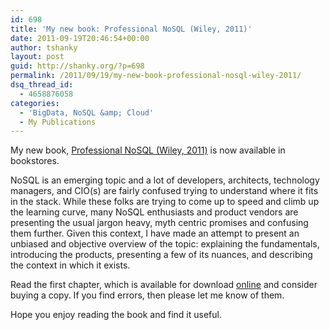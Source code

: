 ```yaml
---
id: 698
title: 'My new book: Professional NoSQL (Wiley, 2011)'
date: 2011-09-19T20:46:54+00:00
author: tshanky
layout: post
guid: http://shanky.org/?p=698
permalink: /2011/09/19/my-new-book-professional-nosql-wiley-2011/
dsq_thread_id:
  - 4658876058
categories:
  - 'BigData, NoSQL &amp; Cloud'
  - My Publications
---
```

My new book, <a title="Professional NoSQL (Wiley, 2011)" href="http://www.amazon.com/Professional-NoSQL-Shashank-Tiwari/dp/047094224X/" target="_blank">Professional NoSQL (Wiley, 2011)</a> is now available in bookstores.

NoSQL is an emerging topic and a lot of developers, architects, technology managers, and CIO(s) are fairly confused trying to understand where it fits in the stack. While these folks are trying to come up to speed and climb up the learning curve, many NoSQL enthusiasts and product vendors are presenting the usual jargon heavy, myth centric promises and confusing them further. Given this context, I have made an attempt to present an unbiased and objective overview of the topic: explaining the fundamentals, introducing the products, presenting a few of its nuances, and describing the context in which it exists.

Read the first chapter, which is available for download <a title="Professional NoSQL (Wiley, 2011)" href="http://www.wiley.com/WileyCDA/WileyTitle/productCd-047094224X.html" target="_blank">online</a> and consider buying a copy. If you find errors, then please let me know of them.

Hope you enjoy reading the book and find it useful.